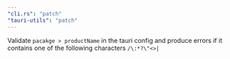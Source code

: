 ```yaml
---
"cli.rs": "patch"
"tauri-utils": "patch"
---
```


Validate `pacakge > productName` in the tauri config and produce errors if it contains one of the following characters `/\:*?\"<>|`

